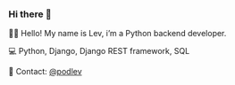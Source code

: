 ### Hi there 👋

🙋‍♂️ Hello! My name is Lev, i’m a Python backend developer.

💻 Python, Django, Django REST framework, SQL

📱 Contact: [@podlev](https://t.me/podlev)
